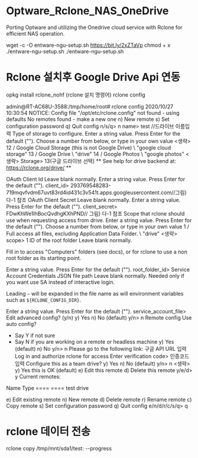 # Optware_Rclone_NAS_OneDrive
Porting Optware and utilizing the Onedrive cloud service with Rclone for efficient NAS operation.

wget -c -O entware-ngu-setup.sh https://bit.ly/2xZTaVp 
chmod + x ./entware-ngu-setup.sh
./entware-ngu-setup.sh

# Rclone 설치후 Google Drive Api 연동
opkg install rclone_nohf (rclone 설치 명령어)
rclone config 

admin@RT-AC68U-3588:/tmp/home/root# rclone config
2020/10/27 10:30:54 NOTICE: Config file "/opt/etc/rclone.config" not found - using defaults
No remotes found - make a new one
n) New remote
s) Set configuration password
q) Quit config
n/s/q> n
name> test //드라이브 이름입력
Type of storage to configure.
Enter a string value. Press Enter for the default ("").
Choose a number from below, or type in your own value
<생략>
12 / Google Cloud Storage (this is not Google Drive)
   \ "google cloud storage"
13 / Google Drive
   \ "drive"
14 / Google Photos
   \ "google photos"
<생략>
Storage> 13(구글 드라이브 선택)
** See help for drive backend at: https://rclone.org/drive/ **

OAuth Client Id
Leave blank normally.
Enter a string value. Press Enter for the default ("").
client_id> 293769548283-719mqvfvdm67uvt83rd4id431c3v541t.apps.googleusercontent.com//그림) 다-1 참조
OAuth Client Secret
Leave blank normally.
Enter a string value. Press Enter for the default ("").
client_secret> FDwKhWe1lhBocQvdhgKXhPND// 그림) 다-1 참조
Scope that rclone should use when requesting access from drive.
Enter a string value. Press Enter for the default ("").
Choose a number from below, or type in your own value
 1 / Full access all files, excluding Application Data Folder.
   \ "drive"
<생략>
scope> 1
ID of the root folder
Leave blank normally.

Fill in to access "Computers" folders (see docs), or for rclone to use
a non root folder as its starting point.

Enter a string value. Press Enter for the default ("").
root_folder_id> 
Service Account Credentials JSON file path 
Leave blank normally.
Needed only if you want use SA instead of interactive login.

Leading `~` will be expanded in the file name as will environment variables such as `${RCLONE_CONFIG_DIR}`.

Enter a string value. Press Enter for the default ("").
service_account_file> 
Edit advanced config? (y/n)
y) Yes
n) No (default)
y/n> n
Remote config
Use auto config?
 * Say Y if not sure
 * Say N if you are working on a remote or headless machine
y) Yes (default)
n) No
y/n> n
Please go to the following link: 구글 API URL 입력
Log in and authorize rclone for access
Enter verification code> 인증코드입력
Configure this as a team drive?
y) Yes
n) No (default)
y/n> n
<생략>
y) Yes this is OK (default)
e) Edit this remote
d) Delete this remote
y/e/d> y
Current remotes:

Name                 Type
====                 ====
test             drive

e) Edit existing remote
n) New remote
d) Delete remote
r) Rename remote
c) Copy remote
s) Set configuration password
q) Quit config
e/n/d/r/c/s/q> q

# rclone 데이터 전송
rclone copy /tmp/mnt/sda1/test: --progress
